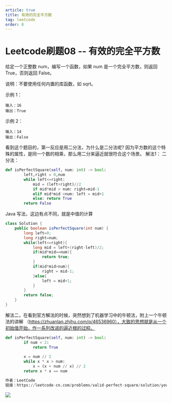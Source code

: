 ```yaml
---
article: true
title: 有效的完全平方数
tag: leetcode
order: 8
---
```


# Leetcode刷题08 -- 有效的完全平方数
给定一个正整数 num，编写一个函数，如果 num 是一个完全平方数，则返回 True，否则返回 False。

说明：不要使用任何内置的库函数，如  sqrt。

示例 1：
```
输入：16
输出：True
```
示例 2：
```
输入：14
输出：False
```
看到这个题目的，第一反应是用二分法，为什么是二分法呢? 因为平方数的这个特殊的属性，是同一个数的相乘，那么用二分来逼近就很符合这个场景。
解法1： 二分法：
```Python
def isPerfectSquare(self, num: int) -> bool:
        left,right = 0,num
        while left<=right:
            mid = (left+right)//2
            if mid*mid > num: right=mid-1
            elif mid*mid <num: left = mid+1
            else: return True
        return False
```
Java 写法，这边有点不同，就是中值的计算
```Java
class Solution {
    public boolean isPerfectSquare(int num) {
        long left=0;
        long right=num;
        while(left<=right){
            long mid = left+(right-left)/2;
            if(mid*mid==num){
                return true;
            }
            if(mid*mid>num){
                right = mid-1;
            }else{
                left = mid+1;
            }
        }
        return false;
    }
}
```

解法二，在看到官方解法的时候，突然想到了机器学习中的牛顿法，附上一个牛顿法的讲解 （https://zhuanlan.zhihu.com/p/46536960），大致的思想就是从一个初始值开始，作一系列改进的逼近根的过程。
```python
def isPerfectSquare(self, num: int) -> bool:
        if num < 2:
            return True
        
        x = num // 2
        while x * x > num:
            x = (x + num // x) // 2
        return x * x == num

作者：LeetCode
链接：https://leetcode-cn.com/problems/valid-perfect-square/solution/you-xiao-de-wan-quan-ping-fang-shu-by-leetcode/
```


![](https://golearning.oss-cn-shanghai.aliyuncs.com/obsidian扫码_搜索联合传播样式-标准色版.png)
